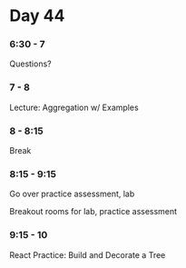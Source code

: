 # Day 44

### 6:30 - 7

Questions?

### 7 - 8

Lecture: Aggregation w/ Examples

### 8 - 8:15

Break

### 8:15 - 9:15

Go over practice assessment, lab

Breakout rooms for lab, practice assessment

### 9:15 - 10

React Practice: Build and Decorate a Tree
